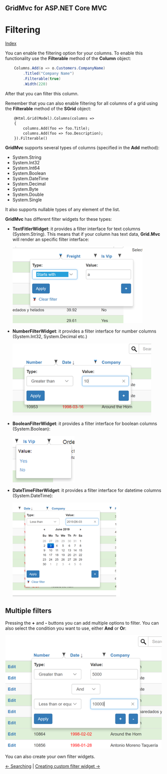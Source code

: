 ## GridMvc for ASP.NET Core MVC

# Filtering

[Index](Documentation.md)

You can enable the filtering option for your columns. To enable this functionality use the **Filterable** method of the **Column** object:

```c#
    Columns.Add(o => o.Customers.CompanyName)
        .Titled("Company Name")
        .Filterable(true)
        .Width(220)
```
After that you can filter this column. 

Remember that you can also enable filtering for all columns of a grid using the **Filterable** method of the **SGrid** object:
```razor
    @Html.Grid(Model).Columns(columns =>
    {
        columns.Add(foo => foo.Title);
        columns.Add(foo => foo.Description);
    }).Filterable()
```

**GridMvc** supports several types of columns (specified in the **Add** method):

* System.String
* System.Int32
* System.Int64
* System.Boolean
* System.DateTime
* System.Decimal
* System.Byte
* System.Double
* System.Single

It also supports nullable types of any element of the list.

**GridMvc** has different filter widgets for these types:
* **TextFitlerWidget**: it provides a filter interface for text columns (System.String). This means that if your column has text data, **Grid.Mvc** will render an specific filter interface:

    ![](../images/Filtering_string.png)

* **NumberFilterWidget**: it provides a filter interface for number columns (System.Int32, System.Decimal etc.)

    ![](../images/Filtering_number.png)

* **BooleanFilterWidget**: it provides a filter interface for boolean columns (System.Boolean):

    ![](../images/Filtering_boolean.png)

* **DateTimeFilterWidget**: it provides a filter interface for datetime columns (System.DateTime):

    ![](../images/Filtering_datetime.png)

## Multiple filters

Pressing the **+** and **-** buttons you can add multiple options to filter. You can also select the condition you want to use, either **And** or **Or**:

![](../images/Filtering_multiple.png)

You can also create your own filter widgets.

[<- Searching](Searching.md) | [Creating custom filter widget ->](Creating_custom_filter_widget.md)
